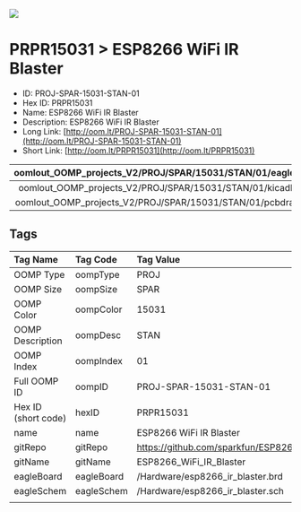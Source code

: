 


  
![][im]
# PRPR15031 > ESP8266 WiFi IR Blaster

- ID: PROJ-SPAR-15031-STAN-01
- Hex ID: PRPR15031
- Name: ESP8266 WiFi IR Blaster
- Description: ESP8266 WiFi IR Blaster
- Long Link: [http://oom.lt/PROJ-SPAR-15031-STAN-01](http://oom.lt/PROJ-SPAR-15031-STAN-01)
- Short Link: [http://oom.lt/PRPR15031](http://oom.lt/PRPR15031)
  

|oomlout_OOMP_projects_V2/PROJ/SPAR/15031/STAN/01/eagleImage.png|oomlout_OOMP_projects_V2/PROJ/SPAR/15031/STAN/01/eagleSchemImage.png|oomlout_OOMP_projects_V2/PROJ/SPAR/15031/STAN/01/kicadPcb3dFront.png|oomlout_OOMP_projects_V2/PROJ/SPAR/15031/STAN/01/kicadPcb3dBack.png|
| :---: | :---: | :---: | :---: |
|oomlout_OOMP_projects_V2/PROJ/SPAR/15031/STAN/01/kicadPcb3d.png|oomlout_OOMP_projects_V2/PROJ/SPAR/15031/STAN/01/bomBack.png|oomlout_OOMP_projects_V2/PROJ/SPAR/15031/STAN/01/bomFront.png|oomlout_OOMP_projects_V2/PROJ/SPAR/15031/STAN/01/pcbdraw.svg|
|oomlout_OOMP_projects_V2/PROJ/SPAR/15031/STAN/01/pcbdrawBack.svg||||

## Tags
  

|Tag Name|Tag Code|Tag Value|
| :--- | :--- | :--- |
|OOMP Type|oompType|PROJ|
|OOMP Size|oompSize|SPAR|
|OOMP Color|oompColor|15031|
|OOMP Description|oompDesc|STAN|
|OOMP Index|oompIndex|01|
|Full OOMP ID|oompID|PROJ-SPAR-15031-STAN-01|
|Hex ID (short code)|hexID|PRPR15031|
|name|name|ESP8266 WiFi IR Blaster|
|gitRepo|gitRepo|https://github.com/sparkfun/ESP8266_WiFi_IR_Blaster|
|gitName|gitName|ESP8266_WiFi_IR_Blaster|
|eagleBoard|eagleBoard|/Hardware/esp8266_ir_blaster.brd|
|eagleSchem|eagleSchem|/Hardware/esp8266_ir_blaster.sch|
||||



[im]: PROJ/SPAR/15031/STAN/01/kicadPcb3d_450.png
